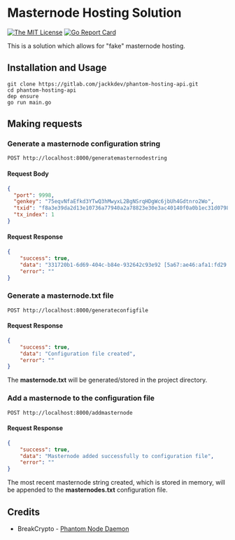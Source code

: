 # Masternode Hosting Solution

[![The MIT License](https://img.shields.io/badge/license-MIT-orange.svg?style=flat-square)](http://opensource.org/licenses/MIT)
[![Go Report Card](https://goreportcard.com/badge/gitlab.com/jackkdev/phantom-hosting-api?style=flat-square)](https://goreportcard.com/report/gitlab.com/jackkdev/phantom-hosting-api)

This is a solution which allows for "fake" masternode hosting.

## Installation and Usage
```
git clone https://gitlab.com/jackkdev/phantom-hosting-api.git
cd phantom-hosting-api
dep ensure
go run main.go
```

## Making requests
### Generate a masternode configuration string

```http request
POST http://localhost:8000/generatemasternodestring
```
#### Request Body
```json
{
  "port": 9998,
  "genkey": "75eqvNfaEfkd3YTwQ3hMwyxL2BgNSrqHDgWc6jbUh4Gdtnro2Wo",
  "txid": "f8a3e39da2d13e10736a77940a2a78823e30e3ac40140f0a0b1ec31d07989aef",
  "tx_index": 1
}
```
#### Request Response
```json
{
    "success": true,
    "data": "331720b1-6d69-404c-b84e-932642c93e92 [5a67:ae46:afa1:fd29:35a:2b37:dd1d:b138]:9998 75eqvNfaEfkd3YTwQ3hMwyxL2BgNSrqHDgWc6jbUh4Gdtnro2Wo f8a3e39da2d13e10736a77940a2a78823e30e3ac40140f0a0b1ec31d07989aef 1 1555938586",
    "error": ""
}
```

### Generate a masternode.txt file

```http request
POST http://localhost:8000/generateconfigfile
```
#### Request Response
```json
{
    "success": true,
    "data": "Configuration file created",
    "error": ""
}
```
The **masternode.txt** will be generated/stored in the project directory.

### Add a masternode to the configuration file

```http request
POST http://localhost:8000/addmasternode
```
#### Request Response
```json
{
    "success": true,
    "data": "Masternode added successfully to configuration file",
    "error": ""
}
```
The most recent masternode string created, which is stored in memory, will be appended to the **masternodes.txt** configuration file.

## Credits
* BreakCrypto - [Phantom Node Daemon](https://github.com/breakcrypto/phantom)